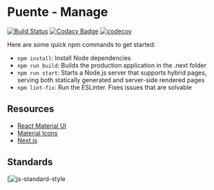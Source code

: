 # Puente - Manage

[![Build Status](https://travis-ci.com/hopetambala/puente-react-nextjs-platform.svg?branch=master)](https://travis-ci.com/hopetambala/puente-react-nextjs-platform)
[![Codacy Badge](https://api.codacy.com/project/badge/Grade/490748505d184028b66bbdaf9c83f887)](https://app.codacy.com/manual/hopetambala/puente-reactnative-collect?utm_source=github.com&utm_medium=referral&utm_content=hopetambala/puente-reactnative-collect&utm_campaign=Badge_Grade_Dashboard)
[![codecov](https://codecov.io/gh/hopetambala/puente-react-nextjs-platform/branch/master/graph/badge.svg)](https://codecov.io/gh/hopetambala/puente-react-nextjs-platform)

Here are some quick npm commands to get started:
- `npm install`: Install Node dependencies
- `npm run build`: Builds the production application in the .next folder 
- `npm run start`: Starts a Node.js server that supports hybrid pages, serving both statically generated and server-side rendered pages
- `npm lint-fix`: Run the ESLinter. Fixes issues that are solvable


## Resources

- [React Material UI](https://material-ui.com/) 
- [Material Icons](https://materialdesignicons.com/)
- [Next.js](https://nextjs.org/)


## Standards
[![js-standard-style](https://github.com/conventional-changelog/standard-version)
